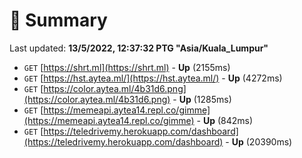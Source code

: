 # 📖 Summary
Last updated: **13/5/2022, 12:37:32 PTG "Asia/Kuala_Lumpur"**

- `GET` [https://shrt.ml](https://shrt.ml) - **Up** (2155ms)
- `GET` [https://hst.aytea.ml/](https://hst.aytea.ml/) - **Up** (4272ms)
- `GET` [https://color.aytea.ml/4b31d6.png](https://color.aytea.ml/4b31d6.png) - **Up** (1285ms)
- `GET` [https://memeapi.aytea14.repl.co/gimme](https://memeapi.aytea14.repl.co/gimme) - **Up** (842ms)
- `GET` [https://teledrivemy.herokuapp.com/dashboard](https://teledrivemy.herokuapp.com/dashboard) - **Up** (20390ms)
